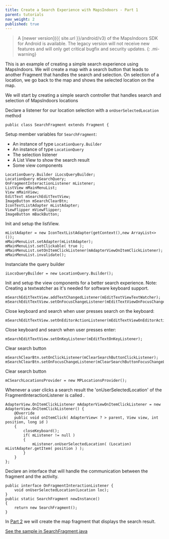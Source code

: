 ```yaml
---
title: Create a Search Experience with MapsIndoors - Part 1
parent: tutorials
nav_weight: 2
published: true
---
```


> A [newer version]({{ site.url }}/android/v3) of the MapsIndoors SDK for Android is available. The legacy version will not receive new features and will only get critical bugfix and security updates.
{: .mi-warning}

This is an example of creating a simple search experience using MapsIndoors. We will create a map with a search button that leads to another Fragment that handles the search and selection. On selection of a location, we go back to the map and shows the selected location on the map.

We will start by creating a simple search controller that handles search and selection of MapsIndoors locations

Declare a listener for our location selection with a `onUserSelectedLocation` method
```
public class SearchFragment extends Fragment {
```
Setup member variables for `SearchFragment`:
* An instance of type `LocationQuery.Builder`
* An instance of type `LocationQuery`
* The selection listener
* A List View to show the search result
* Some view components
```
LocationQuery.Builder iLocsQueryBuilder;
LocationQuery mSearchQuery;
OnFragmentInteractionListener mListener;
ListView mMainMenuList;
View mMainView;
EditText mSearchEditTextView;
ImageButton mSearchClearBtn;
IconTextListAdapter mListAdapter;
ViewFlipper mViewFlipper;
ImageButton mBackButton;
```
Init and setup the listView.
```
mListAdapter = new IconTextListAdapter(getContext(),new ArrayList<>());
mMainMenuList.setAdapter(mListAdapter);
mMainMenuList.setClickable( true );
mMainMenuList.setOnItemClickListener(mAdapterViewOnItemClickListener);
mMainMenuList.invalidate();
```
 Instanciate the query builder 
```
iLocsQueryBuilder = new LocationQuery.Builder();
```
Init and setup the view components for a better search experience.
 Note: Creating a textwatcher as it's needed for software keyboard support. 
```
mSearchEditTextView.addTextChangedListener(mEditTextViewTextWatcher);
mSearchEditTextView.setOnFocusChangeListener(mEditTextViewOnFocusChangeListener);
```
 Close keyboard and search when user presses search on the keyboard: 
```
mSearchEditTextView.setOnEditorActionListener(mEditTextViewOnEditorActionListener);
```
Close keyboard and search when user presses enter: 
```
mSearchEditTextView.setOnKeyListener(mEditTextOnKeyListener);
```
 Clear search button 
```
mSearchClearBtn.setOnClickListener(mClearSearchButtonClickListener);
mSearchClearBtn.setOnFocusChangeListener(mClearSearchButtonFocusChangeListener);
```
 Clear search button 
```
mCSearchLocationsProvider = new MPLocationsProvider();
```
Whenever a user clicks a search result the 'onUserSelectedLocation' of the FragmentInteractionListener is called .
```
AdapterView.OnItemClickListener mAdapterViewOnItemClickListener = new AdapterView.OnItemClickListener() {
    @Override
    public void onItemClick( AdapterView< ? > parent, View view, int position, long id )
    {
        closeKeyboard();
        if( mListener != null )
        {
            mListener.onUserSelectedLocation( (Location) mListAdapter.getItem( position ) );
        }
    }
};
```
Declare an interface that will handle the communication between the fragment and the activity.
```
public interface OnFragmentInteractionListener {
    void onUserSelectedLocation(Location loc);
}
public static SearchFragment newInstance()
{
    return new SearchFragment();
}
```
In [Part 2](../searchmapdemosearchmapfragment) we will create the map fragment that displays the search result.

[See the sample in SearchFragment.java](https://github.com/MapsIndoors/MapsIndoorsAndroid-Demo-Samples/blob/master/app/src/main/java/com/mapsindoors/searchmapdemo/SearchFragment.java)
